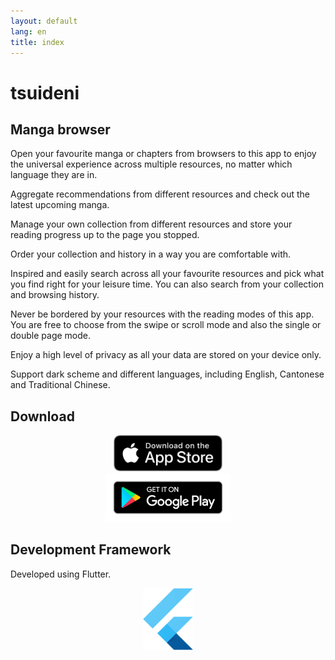 ```yaml
---
layout: default
lang: en
title: index
---
```


<!-- same as index.md in 'en' folder -->

# tsuideni

## Manga browser

Open your favourite manga or chapters from browsers to this app to enjoy the universal experience across multiple resources, no matter which language they are in.

Aggregate recommendations from different resources and check out the latest upcoming manga.

Manage your own collection from different resources and store your reading progress up to the page you stopped.

Order your collection and history in a way you are comfortable with.

Inspired and easily search across all your favourite resources and pick what you find right for your leisure time. You can also search from your collection and browsing history.

Never be bordered by your resources with the reading modes of this app. You are free to choose from the swipe or scroll mode and also the single or double page mode.

Enjoy a high level of privacy as all your data are stored on your device only.

Support dark scheme and different languages, including English, Cantonese and Traditional Chinese.

## Download

<div align="center">
    <div>
        <a href="https://apps.apple.com/app/id1585506553">
            <img src="/assets/img/app-store-download-en.png" alt="app-store-download" width=174px>
        </a>
    </div>
    <div>
        <a href="https://play.google.com/store/apps/details?id=io.tsuideniworks.tsuideni">
            <img src="/assets/img/google-play-badge-en.png" alt="google-play-download" width=200px>
        </a>
    </div>
</div>

## Development Framework

Developed using Flutter.

<p align="center">
  <img src="/assets/img/logo_flutter_1080px_clr.png" alt="Flutter" width=80px />
</p>
